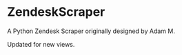 ZendeskScraper
==============

A Python Zendesk Scraper originally designed by Adam M.

Updated for new views.